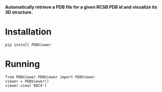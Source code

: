 **Automatically retrieve a PDB file for a given RCSB PDB id and visualize its 3D structure.**

# Installation

```r{}
pip install PDBViewer
```
# Running

```r{}
from PDBViewer.PDBViewer import PDBViewer
viewer = PDBViewer()
viewer.view('8DC4')
```
